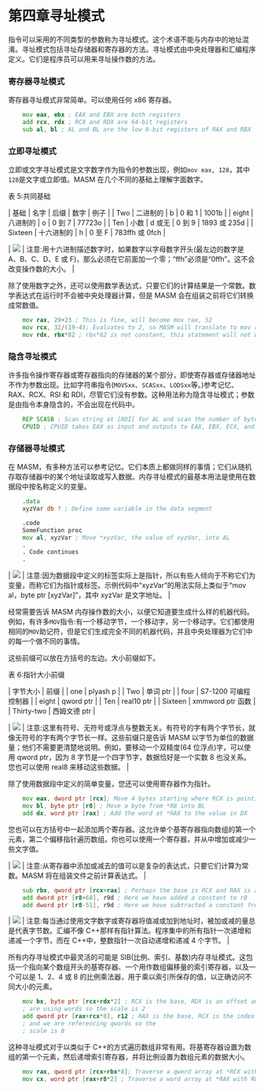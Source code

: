 # 第四章寻址模式

指令可以采用的不同类型的参数称为寻址模式。这个术语不能与内存中的地址混淆。寻址模式包括寻址存储器和寄存器的方法。寻址模式由中央处理器和汇编程序定义。它们是程序员可以用来寻址操作数的方法。

### 寄存器寻址模式

寄存器寻址模式非常简单。可以使用任何 x86 寄存器。

```asm
    mov eax, ebx ; EAX and EBX are both registers
    add rcx, rdx ; RCX and RDX are 64-bit registers
    sub al, bl ; AL and BL are the low 8-bit registers of RAX and RBX

```

### 立即寻址模式

立即或文字寻址模式是文字数字作为指令的参数出现，例如`mov eax, 128`，其中`128`是文字或立即值。MASM 在几个不同的基础上理解字面数字。

表 5:共同基础

| 基础 | 名字 | 后缀 | 数字 | 例子 |
| Two | 二进制的 | b | 0 和 1 | 1001b |
| eight | 八进制的 | o | 0 到 7 | 77723o |
| Ten | 小数 | d 或无 | 0 到 9 | 1893 或 235d |
| Sixteen | 十六进制的 | h | 0 至 F | 783ffh 或 0fch |

| ![](../Images/note.png) | 注意:用十六进制描述数字时，如果数字以字母数字开头(最左边的数字是 A、B、C、D、E 或 F)，那么必须在它前面加一个零；“ffh”必须是“0ffh”。这不会改变操作数的大小。 |

除了使用数字之外，还可以使用数学表达式，只要它们的计算结果是一个常数。数学表达式在运行时不会被中央处理器计算，但是 MASM 会在组装之前将它们转换成常数值。

```asm
    mov rax, 29+23 ; This is fine, will become mov rax, 52
    mov rcx, 32/(19-4); Evaluates to 2, so MASM will translate to mov rax, 2
    mov rdx, rbx*82 ; rbx*82 is not constant, this statement will not work

```

### 隐含寻址模式

许多指令操作寄存器或寄存器指向的存储器的某个部分，即使寄存器或存储器地址不作为参数出现。比如字符串指令(`MOVSxx`、`SCASxx`、`LODSxx`等。)参考记忆、RAX、RCX、RSI 和 RDI，尽管它们没有参数。这种用法称为隐含寻址模式；参数是由指令本身隐含的，不会出现在代码中。

```asm
    REP SCASB ; Scan string at [RDI] for AL and scan the number of bytes in RCX
    CPUID ; CPUID takes EAX as input and outputs to EAX, EBX, ECX, and EDX

```

### 存储器寻址模式

在 MASM，有多种方法可以参考记忆。它们本质上都做同样的事情；它们从随机存取存储器中的某个地址读取或写入数据。内存寻址模式的最基本用法是使用在数据段中按名称定义的变量。

```asm
    .data
    xyzVar db ? ; Define some variable in the data segment

    .code
    SomeFunction proc
    mov al, xyzVar ; Move *xyzVar, the value of xyzVar, into AL
    .
    . Code continues
    .

```

| ![](../Images/note.png) | 注意:因为数据段中定义的标签实际上是指针，所以有些人倾向于不称它们为变量，而称它们为指针或标签。示例代码中“xyzVar”的用法实际上类似于“mov al，byte ptr [xyzVar]”，其中 xyzVar 是文字地址。 |

经常需要告诉 MASM 内存操作数的大小，以便它知道要生成什么样的机器代码。例如，有许多`MOV`指令:有一个移动字节，一个移动字，另一个移动字。它们都使用相同的`MOV`助记符，但是它们生成完全不同的机器代码，并且中央处理器为它们中的每一个做不同的事情。

这些前缀可以放在方括号的左边。大小前缀如下。

表 6:指针大小前缀

| 字节大小 | 前缀 |
| one | plyash p |
| Two | 单词 ptr |
| four | S7-1200 可编程控制器 |
| eight | qword ptr |
| Ten | real10 ptr |
| Sixteen | xmmword ptr 函数 |
| Thirty-two | 西姆文德 ptr |

| ![](../Images/note.png) | 注意:这里有符号、无符号或浮点与整数无关。有符号的字有两个字节长，就像无符号的字有两个字节长一样。这些前缀只是告诉 MASM 以字节为单位的数据量；他们不需要更清楚地说明。例如，要移动一个双精度(64 位浮点)字，可以使用 qword ptr，因为 8 字节是一个四字节字，数据恰好是一个实数 8 也没关系。您也可以使用 real8 来移动这些数据。 |

除了使用数据段中定义的简单变量，您还可以使用寄存器作为指针。

```asm
    mov eax, dword ptr [rcx]; Move 4 bytes starting where RCX is pointing
    mov bl, byte ptr [r8] ; Move a byte from *R8 into BL
    add dx, word ptr [rax] ; Add the word at *RAX to the value in DX

```

您也可以在方括号中一起添加两个寄存器。这允许单个基寄存器指向数组的第一个元素，第二个偏移指针遍历数组。你也可以使用一个寄存器，并从中增加或减少一些文字值。

| ![](../Images/note.png) | 注意:从寄存器中添加或减去的值可以是复杂的表达式，只要它们计算为常数。MASM 将在组装文件之前计算表达式。 |

```asm
    sub rbx, qword ptr [rcx+rax] ; Perhaps the base is RCX and RAX is an offset
    add dword ptr [r8+68], r9d ; Here we have added a constant to r8
    add dword ptr [r8-51], r9d ; Here we have subtracted a constant from r8

```

| ![](../Images/note.png) | 注意:每当通过使用文字数字或寄存器将值减或加到地址时，被加或减的量总是代表字节数。汇编不像 C++那样有指针算法。程序集中的所有指针一次递增和递减一个字节，而在 C++中，整数指针一次自动递增和递减 4 个字节。 |

所有内存寻址模式中最灵活的可能是 SIB(比例、索引、基数)内存寻址模式。这包括一个指向某个数组开头的基寄存器、一个用作数组偏移量的索引寄存器，以及一个可以是 1、2、4 或 8 的比例乘法器，用于乘以索引所保存的值，以正确访问不同大小的元素。

```asm
    mov bx, byte ptr [rcx+rdx*2] ; RCX is the base, RDX is an offset and we
    ; are using words so the scale is 2
    add qword ptr [rax+rcx*8], r12 ; RAX is the base, RCX is the index
    ; and we are referencing qwords so the
    ; scale is 8

```

这种寻址模式对于以类似于 C++的方式遍历数组非常有用。将基寄存器设置为数组的第一个元素，然后递增索引寄存器，并将比例设置为数组元素的数据大小。

```asm
    mov rax, qword ptr [rcx+rbx*8]; Traverse a qword array at *RCX with RBX
    mov cx, word ptr [rax+r8*2] ; Traverse a word array at *RAX with R8

```